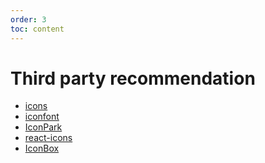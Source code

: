 ```yaml
---
order: 3
toc: content
---
```


# Third party recommendation

<!-- Regardless of which icon library management is used, it is necessary to pay attention to the coordination of the overall icon. -->

- [icons](https://icones.js.org/)
- [iconfont](https://iconfont.cn/)<!--  - _pay attention to some material copyright issues_ -->
- [IconPark](https://iconpark.oceanengine.com/official)<!--  - _note `Apache` agreement, see the [Apache license](https://en.wikipedia.org/wiki/Apache_License)_ -->
- [react-icons](https://react-icons.github.io/react-icons)
- [IconBox](https://arco.design/iconbox/libs)
